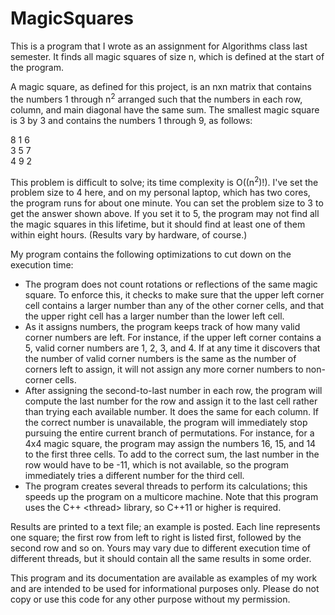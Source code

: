 # MagicSquares

This is a program that I wrote as an assignment for Algorithms class last semester. It finds all magic squares of size n, which is defined at the start of the program.

A magic square, as defined for this project, is an nxn matrix that contains the numbers 1 through n<sup>2</sup> arranged such that the numbers in each row, column, and main diagonal have the same sum. The smallest magic square is 3 by 3 and contains the numbers 1 through 9, as follows:

8 1 6 <br>
3 5 7 <br>
4 9 2

This problem is difficult to solve; its time complexity is O((n<sup>2</sup>)!). I've set the problem size to 4 here, and on my personal laptop, which has two cores, the program runs for about one minute. You can set the problem size to 3 to get the answer shown above. If you set it to 5, the program may not find all the magic squares in this lifetime, but it should find at least one of them within eight hours. (Results vary by hardware, of course.)

My program contains the following optimizations to cut down on the execution time:

- The program does not count rotations or reflections of the same magic square. To enforce this, it checks to make sure that the upper left corner cell contains a larger number than any of the other corner cells, and that the upper right cell has a larger number than the lower left cell.
- As it assigns numbers, the program keeps track of how many valid corner numbers are left. For instance, if the upper left corner contains a 5, valid corner numbers are 1, 2, 3, and 4. If at any time it discovers that the number of valid corner numbers is the same as the number of corners left to assign, it will not assign any more corner numbers to non-corner cells.
- After assigning the second-to-last number in each row, the program will compute the last number for the row and assign it to the last cell rather than trying each available number. It does the same for each column. If the correct number is unavailable, the program will immediately stop pursuing the entire current branch of permutations. 
For instance, for a 4x4 magic square, the program may assign the numbers 16, 15, and 14 to the first three cells. To add to the correct sum, the last number in the row would have to be -11, which is not available, so the program immediately tries a different number for the third cell.
- The program creates several threads to perform its calculations; this speeds up the program on a multicore machine. Note that this program uses the C++ &lt;thread&gt; </pre> library, so C++11 or higher is required.
  
Results are printed to a text file; an example is posted. Each line represents one square; the first row from left to right is listed first, followed by the second row and so on. Yours may vary due to different execution time of different threads, but it should contain all the same results in some order.

This program and its documentation are available as examples of my work and are intended to be used for informational purposes only. Please do not copy or use this code for any other purpose without my permission.
